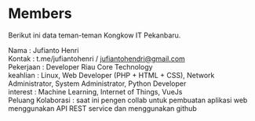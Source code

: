 # Members
Berikut ini data teman-teman Kongkow IT Pekanbaru. 

Nama : Jufianto Henri  
Kontak : t.me/jufiantohenri / jufiantohendri@gmail.com  
Pekerjaan : Developer Riau Core Technology  
keahlian : Linux, Web Developer (PHP + HTML + CSS), Network Administrator, System Administrator, Python Developer  
interest : Machine Learning, Internet of Things, VueJs  
Peluang Kolaborasi : saat ini pengen collab untuk pembuatan aplikasi web menggunakan API REST service dan menggunakan github 
#
